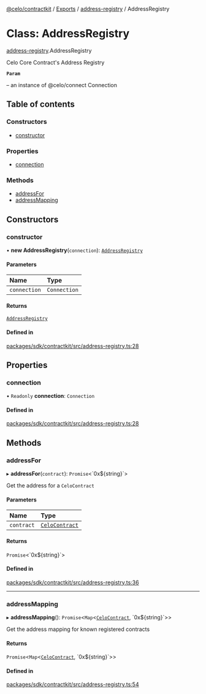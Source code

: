 [@celo/contractkit](../README.md) / [Exports](../modules.md) / [address-registry](../modules/address_registry.md) / AddressRegistry

# Class: AddressRegistry

[address-registry](../modules/address_registry.md).AddressRegistry

Celo Core Contract's Address Registry

**`Param`**

– an instance of @celo/connect Connection

## Table of contents

### Constructors

- [constructor](address_registry.AddressRegistry.md#constructor)

### Properties

- [connection](address_registry.AddressRegistry.md#connection)

### Methods

- [addressFor](address_registry.AddressRegistry.md#addressfor)
- [addressMapping](address_registry.AddressRegistry.md#addressmapping)

## Constructors

### constructor

• **new AddressRegistry**(`connection`): [`AddressRegistry`](address_registry.AddressRegistry.md)

#### Parameters

| Name | Type |
| :------ | :------ |
| `connection` | `Connection` |

#### Returns

[`AddressRegistry`](address_registry.AddressRegistry.md)

#### Defined in

[packages/sdk/contractkit/src/address-registry.ts:28](https://github.com/celo-org/developer-tooling/blob/master/packages/sdk/contractkit/src/address-registry.ts#L28)

## Properties

### connection

• `Readonly` **connection**: `Connection`

#### Defined in

[packages/sdk/contractkit/src/address-registry.ts:28](https://github.com/celo-org/developer-tooling/blob/master/packages/sdk/contractkit/src/address-registry.ts#L28)

## Methods

### addressFor

▸ **addressFor**(`contract`): `Promise`\<\`0x$\{string}\`\>

Get the address for a `CeloContract`

#### Parameters

| Name | Type |
| :------ | :------ |
| `contract` | [`CeloContract`](../enums/base.CeloContract.md) |

#### Returns

`Promise`\<\`0x$\{string}\`\>

#### Defined in

[packages/sdk/contractkit/src/address-registry.ts:36](https://github.com/celo-org/developer-tooling/blob/master/packages/sdk/contractkit/src/address-registry.ts#L36)

___

### addressMapping

▸ **addressMapping**(): `Promise`\<`Map`\<[`CeloContract`](../enums/base.CeloContract.md), \`0x$\{string}\`\>\>

Get the address mapping for known registered contracts

#### Returns

`Promise`\<`Map`\<[`CeloContract`](../enums/base.CeloContract.md), \`0x$\{string}\`\>\>

#### Defined in

[packages/sdk/contractkit/src/address-registry.ts:54](https://github.com/celo-org/developer-tooling/blob/master/packages/sdk/contractkit/src/address-registry.ts#L54)
